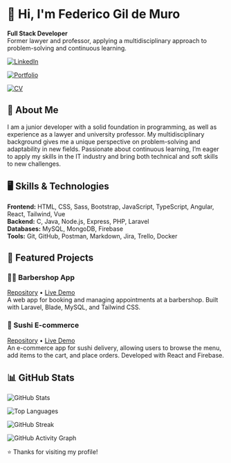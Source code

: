 # 👋 Hi, I'm Federico Gil de Muro

**Full Stack Developer**  
Former lawyer and professor, applying a multidisciplinary approach to problem-solving and continuous learning.

[![LinkedIn](https://img.shields.io/badge/LinkedIn-blue?style=flat&logo=linkedin)](https://linkedin.com/in/federicogildemuro)

[![Portfolio](https://img.shields.io/badge/Portfolio-000?style=flat&logo=vercel)](https://federico-gil-de-muro-portfolio.vercel.app/cv-federico-gil-de-muro.pdf)

[![CV](https://img.shields.io/badge/CV-PDF-red?style=flat&logo=adobeacrobatreader)](https://federico-gil-de-muro-portfolio.vercel.app/cv-federico-gil-de-muro.pdf)

## 💼 About Me

I am a junior developer with a solid foundation in programming, as well as experience as a lawyer and university professor. My multidisciplinary background gives me a unique perspective on problem-solving and adaptability in new fields. Passionate about continuous learning, I’m eager to apply my skills in the IT industry and bring both technical and soft skills to new challenges.

## 🖥 Skills & Technologies

**Frontend:** HTML, CSS, Sass, Bootstrap, JavaScript, TypeScript, Angular, React, Tailwind, Vue  
**Backend:** C, Java, Node.js, Express, PHP, Laravel  
**Databases:** MySQL, MongoDB, Firebase  
**Tools:** Git, GitHub, Postman, Markdown, Jira, Trello, Docker  

## 🚀 Featured Projects

### 🧔‍♂ Barbershop App  
[Repository](https://github.com/federicogildemuro/dartom) • [Live Demo](https://dartom.onrender.com/)  
A web app for booking and managing appointments at a barbershop. Built with Laravel, Blade, MySQL, and Tailwind CSS.

### 🍣 Sushi E-commerce  
[Repository](https://github.com/federicogildemuro/kyo-sushi) • [Live Demo](https://kyo-sushi.netlify.app/)  
An e-commerce app for sushi delivery, allowing users to browse the menu, add items to the cart, and place orders. Developed with React and Firebase.

## 📊 GitHub Stats

![GitHub Stats](https://github-readme-stats.vercel.app/api?username=federicogildemuro&show_icons=true&theme=radical)

![Top Languages](https://github-readme-stats.vercel.app/api/top-langs/?username=federicogildemuro&layout=compact&theme=radical)

![GitHub Streak](https://github-readme-streak-stats.herokuapp.com/?user=federicogildemuro&theme=radical)

![GitHub Activity Graph](https://activity-graph.herokuapp.com/graph?username=federicogildemuro&bg_color=ffffff&color=36d7b7&line=36d7b7&point=ffffff&area=true&area_color=36d7b7)

⭐ Thanks for visiting my profile!
